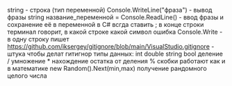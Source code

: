 string - строка (тип переменной)
Console.WriteLine("фраза") - вывод фразы
string название_переменной = Console.ReadLine() - ввод фразы и сохранение её в переменной
в С# всгда ставить ; в конце строки
терминал говорит, в какой строке какой символ ошибка
Console.Write - в одну строку пишет
https://github.com/iksergey/gitignore/blob/main/VisualStudio.gitignore - штука чтобы делат гитигнор
типы данных: int double string bool
деление /
умножение *
нахождение остатка от деления %
скобки работают как и в математике
new Random().Next(min,max) получение рандомного целого числа